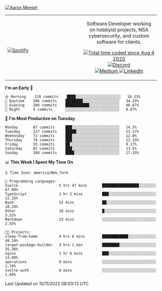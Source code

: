 [![Aaron Meese!](https://user-images.githubusercontent.com/17814535/88975338-a2aabf00-d27f-11ea-963f-8a19608716b4.png)](https://github.com/ajmeese7/readme-ascii "README ASCII")

<!-- Modified from project here: https://github.com/novatorem/novatorem -->
<table width="100%">
  <tr>
  <td width="50%">

&nbsp; <br> [![Spotify](https://ajmeese7.vercel.app/api/spotify)](https://open.spotify.com/user/ajmeese)

  </td>
  <td width="50%">
    <p align="center">
    Software Developer working on hobbyist projects, NSA cybersecurity, and custom software for clients.
    </p>
    <p align="center">
      <a href="https://wakatime.com/@f726891d-3b02-46cd-9b60-e8c59f9e2b14">
        <img src="https://wakatime.com/badge/user/f726891d-3b02-46cd-9b60-e8c59f9e2b14.svg" alt="Total time coded since Aug 4 2020" title="WakaTime" />
      </a>
      <a href="http://link.aaronmeese.com/discord">
        <img src="https://img.shields.io/badge/discord-ajmeese7%234835-369?style=flat-square&logo=discord&logoColor=white&color=purple" alt="Discord" title="Discord">
      </a>
      <br />
      <a href="https://link.aaronmeese.com/medium">
        <img src="https://img.shields.io/badge/medium-ajmeese7-1DB954?style=flat-square&logo=medium&logoColor=white" alt="Medium" title="Medium">
      </a>
      <a href="https://link.aaronmeese.com/linkedin">
        <img src="https://img.shields.io/badge/linkedIn-aaronmeese-1DB954?style=flat-square&logo=linkedin&logoColor=white&color=blue" alt="LinkedIn" title="LinkedIn">
      </a>
    </p>
  </td>

</table>

[//]: <> (The `&nbsp;` is to have Aphelion take up more space)

<!--START_SECTION:waka-->
**I'm an Early 🐤** 

```text
🌞 Morning    110 commits    ████░░░░░░░░░░░░░░░░░░░░░   18.33% 
🌆 Daytime    206 commits    ████████░░░░░░░░░░░░░░░░░   34.33% 
🌃 Evening    280 commits    ███████████░░░░░░░░░░░░░░   46.67% 
🌙 Night      4 commits      ░░░░░░░░░░░░░░░░░░░░░░░░░   0.67%

```
📅 **I'm Most Productive on Tuesday** 

```text
Monday       87 commits     ███░░░░░░░░░░░░░░░░░░░░░░   14.5% 
Tuesday      127 commits    █████░░░░░░░░░░░░░░░░░░░░   21.17% 
Wednesday    72 commits     ███░░░░░░░░░░░░░░░░░░░░░░   12.0% 
Thursday     74 commits     ███░░░░░░░░░░░░░░░░░░░░░░   12.33% 
Friday       55 commits     ██░░░░░░░░░░░░░░░░░░░░░░░   9.17% 
Saturday     81 commits     ███░░░░░░░░░░░░░░░░░░░░░░   13.5% 
Sunday       104 commits    ████░░░░░░░░░░░░░░░░░░░░░   17.33%

```


📊 **This Week I Spent My Time On** 

```text
⌚︎ Time Zone: America/New_York

💬 Programming Languages: 
Svelte                   5 hrs 47 mins       █████████████████░░░░░░░░   67.88% 
TypeScript               1 hr 2 mins         ███░░░░░░░░░░░░░░░░░░░░░░   12.25% 
Bash                     52 mins             ██░░░░░░░░░░░░░░░░░░░░░░░   10.24% 
Other                    18 mins             █░░░░░░░░░░░░░░░░░░░░░░░░   3.52% 
Markdown                 13 mins             ░░░░░░░░░░░░░░░░░░░░░░░░░   2.55%

🐱‍💻 Projects: 
sleep-from-home          4 hrs 6 mins        ████████████░░░░░░░░░░░░░   48.14% 
target-package-builder   3 hrs 1 min         ████████░░░░░░░░░░░░░░░░░   35.36% 
nginx                    1 hr 6 mins         ███░░░░░░░░░░░░░░░░░░░░░░   13.08% 
operations               9 mins              ░░░░░░░░░░░░░░░░░░░░░░░░░   1.78% 
svelte-auth              8 mins              ░░░░░░░░░░░░░░░░░░░░░░░░░   1.64%

```


 Last Updated on 15/11/2022 08:03:13 UTC
<!--END_SECTION:waka-->
